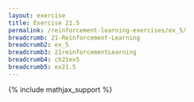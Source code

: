 ```yaml
---
layout: exercise
title: Exercise 21.5
permalink: /reinforcement-learning-exercises/ex_5/
breadcrumb: 21-Reinforcement-Learning
breadcrumb2: ex_5
breadcrumb3: 21reinforcementLearning
breadcrumb4: ch21ex5
breadcrumb5: ex21.5
---
```


{% include mathjax_support %}

